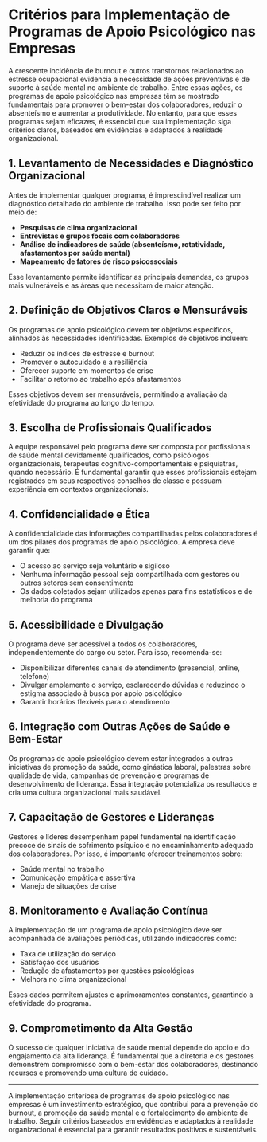 
# Critérios para Implementação de Programas de Apoio Psicológico nas Empresas

A crescente incidência de burnout e outros transtornos relacionados ao estresse ocupacional evidencia a necessidade de ações preventivas e de suporte à saúde mental no ambiente de trabalho. Entre essas ações, os programas de apoio psicológico nas empresas têm se mostrado fundamentais para promover o bem-estar dos colaboradores, reduzir o absenteísmo e aumentar a produtividade. No entanto, para que esses programas sejam eficazes, é essencial que sua implementação siga critérios claros, baseados em evidências e adaptados à realidade organizacional.

## 1. **Levantamento de Necessidades e Diagnóstico Organizacional**

Antes de implementar qualquer programa, é imprescindível realizar um diagnóstico detalhado do ambiente de trabalho. Isso pode ser feito por meio de:

- **Pesquisas de clima organizacional**
- **Entrevistas e grupos focais com colaboradores**
- **Análise de indicadores de saúde (absenteísmo, rotatividade, afastamentos por saúde mental)**
- **Mapeamento de fatores de risco psicossociais**

Esse levantamento permite identificar as principais demandas, os grupos mais vulneráveis e as áreas que necessitam de maior atenção.

## 2. **Definição de Objetivos Claros e Mensuráveis**

Os programas de apoio psicológico devem ter objetivos específicos, alinhados às necessidades identificadas. Exemplos de objetivos incluem:

- Reduzir os índices de estresse e burnout
- Promover o autocuidado e a resiliência
- Oferecer suporte em momentos de crise
- Facilitar o retorno ao trabalho após afastamentos

Esses objetivos devem ser mensuráveis, permitindo a avaliação da efetividade do programa ao longo do tempo.

## 3. **Escolha de Profissionais Qualificados**

A equipe responsável pelo programa deve ser composta por profissionais de saúde mental devidamente qualificados, como psicólogos organizacionais, terapeutas cognitivo-comportamentais e psiquiatras, quando necessário. É fundamental garantir que esses profissionais estejam registrados em seus respectivos conselhos de classe e possuam experiência em contextos organizacionais.

## 4. **Confidencialidade e Ética**

A confidencialidade das informações compartilhadas pelos colaboradores é um dos pilares dos programas de apoio psicológico. A empresa deve garantir que:

- O acesso ao serviço seja voluntário e sigiloso
- Nenhuma informação pessoal seja compartilhada com gestores ou outros setores sem consentimento
- Os dados coletados sejam utilizados apenas para fins estatísticos e de melhoria do programa

## 5. **Acessibilidade e Divulgação**

O programa deve ser acessível a todos os colaboradores, independentemente do cargo ou setor. Para isso, recomenda-se:

- Disponibilizar diferentes canais de atendimento (presencial, online, telefone)
- Divulgar amplamente o serviço, esclarecendo dúvidas e reduzindo o estigma associado à busca por apoio psicológico
- Garantir horários flexíveis para o atendimento

## 6. **Integração com Outras Ações de Saúde e Bem-Estar**

Os programas de apoio psicológico devem estar integrados a outras iniciativas de promoção da saúde, como ginástica laboral, palestras sobre qualidade de vida, campanhas de prevenção e programas de desenvolvimento de liderança. Essa integração potencializa os resultados e cria uma cultura organizacional mais saudável.

## 7. **Capacitação de Gestores e Lideranças**

Gestores e líderes desempenham papel fundamental na identificação precoce de sinais de sofrimento psíquico e no encaminhamento adequado dos colaboradores. Por isso, é importante oferecer treinamentos sobre:

- Saúde mental no trabalho
- Comunicação empática e assertiva
- Manejo de situações de crise

## 8. **Monitoramento e Avaliação Contínua**

A implementação de um programa de apoio psicológico deve ser acompanhada de avaliações periódicas, utilizando indicadores como:

- Taxa de utilização do serviço
- Satisfação dos usuários
- Redução de afastamentos por questões psicológicas
- Melhora no clima organizacional

Esses dados permitem ajustes e aprimoramentos constantes, garantindo a efetividade do programa.

## 9. **Comprometimento da Alta Gestão**

O sucesso de qualquer iniciativa de saúde mental depende do apoio e do engajamento da alta liderança. É fundamental que a diretoria e os gestores demonstrem compromisso com o bem-estar dos colaboradores, destinando recursos e promovendo uma cultura de cuidado.

---

A implementação criteriosa de programas de apoio psicológico nas empresas é um investimento estratégico, que contribui para a prevenção do burnout, a promoção da saúde mental e o fortalecimento do ambiente de trabalho. Seguir critérios baseados em evidências e adaptados à realidade organizacional é essencial para garantir resultados positivos e sustentáveis.
```
